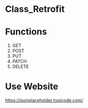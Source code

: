 # Class_Retrofit
# Functions
01. GET
02. POST
03. PUT
04. PATCH
05. DELETE

# Use Website
https://jsonplaceholder.typicode.com/
